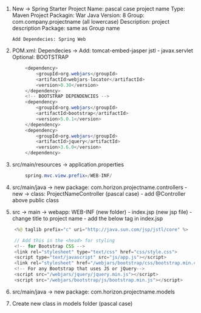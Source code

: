 1.	New -> Spring Starter Project
		Name: pascal case project name
		Type: Maven Project
		Packagin: War
		Java Version: 8
		Group: com.company.projectname (all lowercase)
		Description: project description
		Package: same as Group name

		Add Dependecies: Spring Web

2.	POM.xml:
		Dependecies -> Add:
			tomcat-embed-jasper
			jstl - javax.servlet
		Optional: BOOTSTRAP
```java
		<dependency>
			<groupId>org.webjars</groupId>
			<artifactId>webjars-locator</artifactId>
			<version>0.30</version>
		</dependency>
		<!-- BOOTSTRAP DEPENDENCIES -->
		<dependency>
			<groupId>org.webjars</groupId>
			<artifactId>bootstrap</artifactId>
			<version>5.0.1</version>
		</dependency>
		<dependency>
			<groupId>org.webjars</groupId>
			<artifactId>jquery</artifactId>
			<version>3.6.0</version>
		</dependency>
```

3.	src/main/resources -> application.properties
```java
		spring.mvc.view.prefix=/WEB-INF/
```

4.	src/main/java -> new package: com.horizon.projectname.controllers
		- new -> class: ProjectNameController (pascal case)
		- add @Controller above public class

5. 	src -> main -> webapp: WEB-INF (new folder)
		- index.jsp (new jsp file)
			- change title to project name
			- add the below tag in index.jsp
```java
	<%@ taglib prefix="c" uri="http://java.sun.com/jsp/jstl/core" %>

	// Add this in the <head> for styling
	<!-- for Bootstrap CSS -->
	<link rel="stylesheet" type="text/css" href="css/style.css">
	<script type="text/javascript" src="js/app.js"></script>
	<link rel="stylesheet" href="/webjars/bootstrap/css/bootstrap.min.css" />
	<!-- For any Bootstrap that uses JS or jQuery-->
	<script src="/webjars/jquery/jquery.min.js"></script>
	<script src="/webjars/bootstrap/js/bootstrap.min.js"></script>
```

6. src/main/java -> new package: com.horizon.projectname.models

7. Create new class in models folder (pascal case)